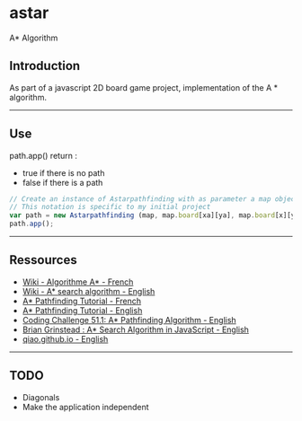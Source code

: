# astar
A* Algorithm
## Introduction
As part of a javascript 2D board game project, implementation of the A * algorithm.
___
## Use
path.app() return :
* true if there is no path
* false if there is a path

```Javascript
// Create an instance of Astarpathfinding with as parameter a map object and a start box and an arrival box
// This notation is specific to my initial project
var path = new Astarpathfinding (map, map.board[xa][ya], map.board[x][y]);                            
path.app();
```
___
## Ressources
* [Wiki - Algorithme A* - French](https://fr.wikipedia.org/wiki/Algorithme_A*)
* [Wiki - A* search algorithm - English](https://en.wikipedia.org/wiki/A*_search_algorithm)
* [A* Pathfinding Tutorial - French](https://www.youtube.com/watch?v=0MoYR35yrBw)
* [A* Pathfinding Tutorial - English](https://www.youtube.com/watch?v=KNXfSOx4eEE)
* [Coding Challenge 51.1: A* Pathfinding Algorithm - English](https://www.youtube.com/watch?v=aKYlikFAV4k)
* [Brian Grinstead : A* Search Algorithm in JavaScript - English](https://briangrinstead.com/blog/astar-search-algorithm-in-javascript/)
* [qiao.github.io - English](https://qiao.github.io/PathFinding.js/visual/)
___
## TODO
* Diagonals
* Make the application independent

